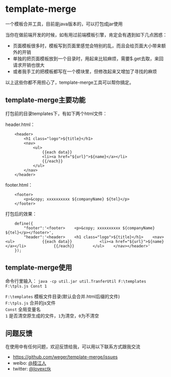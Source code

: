 # template-merge
一个模板合并工具，目前是java版本的，可以打包成jar使用

当你在做前端开发的时候，如有用过前端模板引擎，肯定会有遇到如下几点困惑：
*  页面模板很多时，模板写到页面里感觉会特别的乱，而且会给页面大小带来额外的开销   
*  单独的把页面模板放到一个目录时，用起来比较麻烦，需要$.get去取，来回请求开销也很大
*  或者我手工的把模板都写在一个模块里，但修改起来又增加了寻找的麻烦

以上这些你都不用担心了，template-merge工具可以帮你搞定。

## template-merge主要功能
打包前的目录templates下，有如下两个html文件：

header.html：

````
    <header>
        <h1 class="logo">${title}</h1>
        <nav>
            <ul>
                {{each data}}
                <li><a href="${url}">${name}</a></li>
                {{/each}}
            </ul>
        </nav>
    </header>
````

footer.html：

````
    <footer>
        <p>&copy; xxxxxxxxxx ${companyName} ${tel}</p>
    </footer>
````

打包后的效果：

````
    define({
        "footer":'<footer>    <p>&copy; xxxxxxxxxx ${companyName} ${tel}</p></footer>',
        "header":'<header>    <h1 class="logo">${title}</h1>    <nav>        <ul>            {{each data}}            <li><a href="${url}">${name}</a></li>            {{/each}}        </ul>    </nav></header>'
    });
````

## template-merge使用
命令行里输入：
````java -cp util.jar util.TranferUtil F:\templates F:\tpls.js Const 1````

`F:\templates` 模板文件目录(默认会合并.html后缀的文件)   
`F:\tpls.js` 合并的js文件     
`Const` 全局变量名     
`1` 是否清空原生成的文件，`1`为清空，`0`为不清空   


## 问题反馈
在使用中有任何问题，欢迎反馈给我，可以用以下联系方式跟我交流

* https://github.com/weger/template-merge/issues
* weibo: [@枝江人](http://weibo.com/xctk)
* twitter: [@lovexctk](http://twitter.com/lovexctk)

